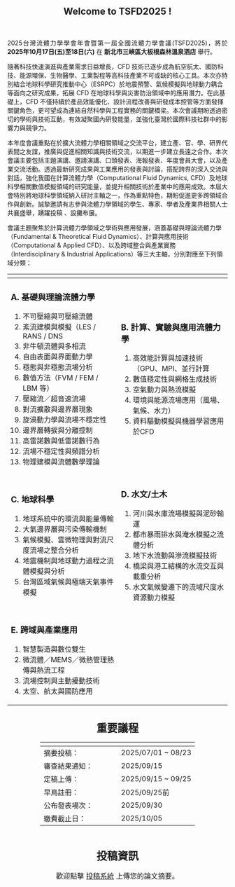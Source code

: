 <!--p>因置中無markdown語法，故插入html語法替代<-->
<center><h2><strong>Welcome to TSFD2025 !</strong></h2></center>
<br />
<p style="text-align: justify;">
2025台灣流體力學學會年會暨第一屆全國流體力學會議(TSFD2025)，將於 <b>2025年10月17日(五)至18日(六)</b> 在 <b>新北市三峽區大板根森林溫泉酒店</b> 舉行。  

隨著科技快速演進與產業需求日益增長，CFD 技術已逐步成為航空航太、國防科技、能源環保、生物醫學、工業製程等高科技產業不可或缺的核心工具。本次亦特別結合地球科學研究推動中心（ESRPC）於地震預警、氣候模擬與地球動力耦合等面向之研究成果，拓展 CFD 在地球科學與災害防治領域中的應用潛力。在此基礎上，CFD 不僅持續於產品效能優化、設計流程改善與研發成本控管等方面發揮關鍵角色，更可望成為連結自然科學與工程實務的關鍵橋梁。本次會議期盼透過密切的學術與技術互動，有效凝聚國內研發能量，並強化臺灣於國際科技社群中的影響力與競爭力。

本年度會議重點在於擴大流體力學相關領域之交流平台，建立產、官、學、研界代表間之友誼，推廣與促進相關知識與技術交流，以期進一步建立長遠之合作。本次會議主要包括主題演講、邀請演講、口頭發表、海報發表、年度會員大會，以及產業交流活動。透過最新研究成果與工業應用的發表與討論，搭配跨界的深入交流與對話，強化我國在計算流體力學（Computational Fluid Dynamics, CFD）及地球科學相關數值模擬領域的研究能量，並提升相關技術於產業中的應用成效。本屆大會特別將地球科學領域納入研討主軸之一，作為重點特色，期盼促進更多跨領域合作與創新。誠摯邀請有志參與流體力學領域的學生、專家、學者及產業界相關人士共襄​​盛舉，踴躍投稿 、設攤布展。

會議主題聚焦於計算流體力學領域之學術與應用發展，涵蓋基礎與理論流體力學（Fundamental & Theoretical Fluid Dynamics）、計算與應用技術（Computational & Applied CFD）、以及跨域整合與產業實務（Interdisciplinary & Industrial Applications）等三大主軸，分別對應至下列領域分類：

</p >
<center>
    <body>
    <div class="table-wrapper">
        <table class="table" style="top: 10%; left: 20%;">
            <thead>
                <tr>
                    <th style="width: 50%;"> </th>
                    <th style="width: 50%;"> </th>
                </tr>
            </thead>
            <tbody>
                <tr>
                    <td style="width: 50%;">
                        <h3>A. 基礎與理論流體力學</h3>
                        <ol>
                        <li>不可壓縮與可壓縮流體</li>
                        <li>紊流建模與模擬（LES / RANS / DNS</li>
                        <li>非牛頓流體與多相流</li>
                        <li>自由表面與界面動力學</li>
                        <li>穩態與非穩態流場分析</li>
                        <li>數值方法（FVM / FEM / LBM 等）</li>
                        <li>壓縮流／超音速流場</li>
                        <li>對流擴散與邊界層現象</li>
                        <li>旋渦動力學與流場不穩定性</li>
                        <li>邊界層轉捩與分離控制</li>
                        <li>高雷諾數與低雷諾數行為</li>
                        <li>流場不穩定性與頻譜分析</li>
                        <li>物理建模與流體數學理論</li>
                        </ol>
                    </td>
                    <td style="width: 50%;">
                        <h3>B. 計算、實驗與應用流體力學</h3>
                        <ol>
                        <li>高效能計算與加速技術（GPU、MPI、並行計算</li>
                        <li>數值穩定性與網格生成技術</li>
                        <li>空氣動力與熱流模擬</li>
                        <li>環境與能源流場應用（風場、氣候、水力）</li>
                        <li>資料驅動模擬與機器學習應用於CFD</li>
                        </ol>
                    </td>
                </tr>
                <tr>
                    <td>
                        <h3>C. 地球科學</h3>
                        <ol>
                        <li>地球系統中的環流與能量傳輸</li>
                        <li>大氣邊界層與污染傳輸機制</li>
                        <li>氣候模擬、雲微物理與對流尺度流場之整合分析</li>
                        <li>地震機制與地球動力過程之流體模擬與分析</li>
                        <li>台灣區域氣候與極端天氣事件模擬</li>
                        </ol>
                    </td>
                    <td><h3>D. 水文/土木</h3>
<ol>
<li>河川與水庫流場模擬與泥砂輸運</li>
<li>都市暴雨排水與淹水模擬之流體分析</li>
<li>地下水流動與滲流模擬技術</li>
<li>橋梁與港工結構的水流交互與載重分析</li>
<li>水文氣候變遷下的流域尺度水資源動力模擬 </li>   
</ol>              
                    </td>
                </tr>
                <tr>
                    <td>
<h3>E. 跨域與產業應用</h3>

1.	智慧製造與數位雙生
2.	微流體／MEMS／微熱管理熱傳與熱流工程
3.	流場控制與主動擾動技術
4.	太空、航太與國防應用
                    </td>
                    <td></td>
                </tr>
            </tbody>
        </table>
    </div>
    </body>
</center>



<br />
<div id ="agenda" ><center><font size = '5'><strong>重要議程</strong></font></center></div>

<center>
    <body>
    <div class="table-wrapper">
        <table class="table">
            <thead>
                <tr>
                    <th style="width: 50%;"> </th>
                    <th style="width: 50%;"> </th>
                </tr>
            </thead>
            <tbody>
                <tr>
                    <td>摘要投稿：</td>
                    <td>2025/07/01 ~ 08/23</td>
                </tr>
                <tr>
                    <td>審查結果通知：</td>
                    <td>2025/09/15</td>
                </tr>
                <tr>
                    <td>定稿上傳：</td>
                    <td>2025/09/15 ~ 09/25</td>
                </tr>
                <tr>
                    <td>早鳥註冊：</td>
                    <td>2025/09/25前</td>
                </tr>
                <tr>
                    <td>公布發表場次：</td>
                    <td>2025/09/30</td>
                </tr>
                <tr>
                    <td>繳費截止日：</td>
                    <td>2025/10/05</td>
                </tr>
            </tbody>
        </table>
    </div>
    </body>
</center>
<br />
<br />
<center><font size = '5'><strong>投稿資訊</strong></font></center>
<br />

<center><font size = '3'>歡迎點擊 <a href="#submission" onclick="loadMarkdown('content/submission.md')">投稿系統</a> 上傳您的論文摘要。</font></center>

<style>
          /* 只影響 Markdown 區域的所有表格 --------------------------- */

            /* ============  外框（負責寬度、圓角、陰影、捲軸） ============ */
            .table-wrapper{
            width:fit-content;     /* 寬度 = 內容本身 (表格) 
            /*width:100vw;*/
            margin: center;         
            border: 0.1vh solidrgba(213, 213, 213, 0.45);
            border-radius: 0.5vh;

            }

          .md-content table,
          #markdown-container table{
            width: 100%;                /* 撐到跟外框一樣寬 */
            /*border-collapse: collapse;   表頭／內容線條連在一起 */
            overflow:auto;

            font-family:"Segoe UI",Roboto,"Helvetica Neue",Arial,"Noto Sans",sans-serif;
            font-size:1rem;                     /* 16px，可視需要調整 */
            color:#333;
          }

          /* 表頭 ---------------------------------------------------- */
          .md-content th,
          #markdown-container th{
            font-weight:600;
            font-size:3.5vh;                  /* 稍大一點 */
            padding:1vh 3vh;
            text-align:left;                    /* 日期欄靠左 */
            /*border-bottom:0.4vh solid rgb(192, 192, 192);     粗底線 */
            background:#fff;                    /* 白底，避免斑馬紋影響 */
          }
          .md-content th,
          #markdown-container th:not(:first-child){    
            text-align:left;
            }


          /* 表格內容 ------------------------------------------------ */
          .md-content td,
          #markdown-container td{
            font-size:3.5vh; 
            padding:1vh 3vh;
            
            background:#fff;     
            text-align:left; 
          }
            /* 表頭：金額欄改右對齊 */


            /* 最後一列不需要底線 */
            .md-content tr,
            #markdown-container tr:last-child td{
            border-bottom:none;
            }

          /* 表格過寬時的橫向捲軸 ------------------------------------ */
          .md-content table,
          #markdown-container table{
            display: block;
            overflow-x: auto;            /* 出現 scroll bar → 手機也不會被撐破版 */
            white-space: nowrap;         /* 視需要可拿掉；拿掉就會自動換行 */
          }
          td:nth-child(1), th:nth-child(1),td:nth-child(2), th:nth-child(2) { /*自動換行*/
            white-space: normal;
            word-break: break-word;
            } 

</style>